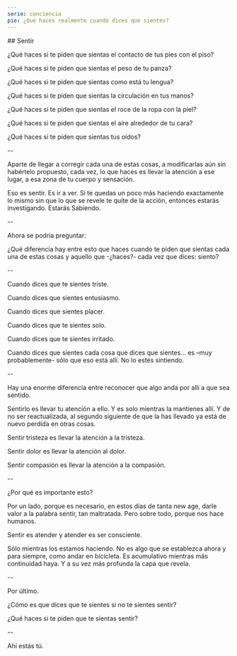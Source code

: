 ```yaml
---
serie: conciencia
pie: ¿Qué haces realmente cuando dices que sientes?
---
```


## Sentir


¿Qué haces si te piden que sientas el contacto de tus pies con el piso?

¿Qué haces si te piden que sientas el peso de tu panza?

¿Qué haces si te piden que sientas como está tu lengua?

¿Qué haces si te piden que sientas la circulación en tus manos?

¿Qué haces si te piden que sientas el roce de la ropa con la piel?

¿Qué haces si te piden que sientas el aire alrededor de tu cara?

¿Qué haces si te piden que sientas tus oídos?

--

Aparte de llegar a corregir cada una de estas cosas, a modificarlas aún sin habértelo propuesto, cada vez, lo que haces es llevar la atención a ese lugar, a esa zona de tu cuerpo y sensación.

Eso es sentir. Es ir a ver. Si te quedas un poco más haciendo exactamente lo mismo sin que lo que se revele te quite de la acción, entonces estarás investigando. Estarás Sabiendo.

--

Ahora se podría preguntar:

¿Qué diferencia hay entre esto que haces cuando te piden que sientas cada una de estas cosas y aquello que -¿haces?- cada vez que dices: siento?

--

Cuando dices que te sientes triste.

Cuando dices que sientes entusiasmo.

Cuando dices que sientes placer.

Cuando dices que te sientes solo.

Cuando dices que te sientes irritado.

Cuando dices que sientes cada cosa que dices que sientes… es –muy probablemente- sólo que eso está allí. No lo estés sintiendo.

--

Hay una enorme diferencia entre reconocer que algo anda por allí a que sea sentido.

Sentirlo es llevar tu atención a ello. Y es solo mientras la mantienes allí. Y de no ser reactualizada, al segundo siguiente de que la has llevado ya está de nuevo perdida en otras cosas.

Sentir tristeza es llevar la atención a la tristeza.

Sentir dolor es llevar la atención al dolor.

Sentir compasión es llevar la atención a la compasión.

--

¿Por qué es importante esto?

Por un lado, porque es necesario, en estos días de tanta new age, darle valor a la palabra sentir, tan maltratada. Pero sobre todo, porque nos hace humanos.

Sentir es atender y atender es ser consciente.

Sólo mientras los estamos haciendo. No es algo que se establezca ahora y para siempre, como andar en bicicleta. Es acumulativo mientras más continuidad haya. Y a su vez más profunda la capa que revela.

--

Por último.

¿Cómo es que dices que te sientes si no te sientes sentir?

¿Qué haces si te piden que te sientas sentir?

--

Ahí estás tú.
